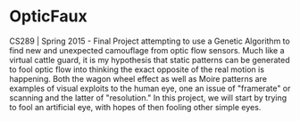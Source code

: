 # OpticFaux
CS289 | Spring 2015 - Final Project attempting to use a Genetic Algorithm to find new and unexpected camouflage from optic flow sensors. Much like a virtual cattle guard, it is my hypothesis that static patterns can be generated to fool optic flow into thinking the exact opposite of the real motion is happening. Both the wagon wheel effect as well as Moire patterns are examples of visual exploits to the human eye, one an issue of "framerate" or scanning and the latter of "resolution." In this project, we will start by trying to fool an artificial eye, with hopes of then fooling other simple eyes. 
